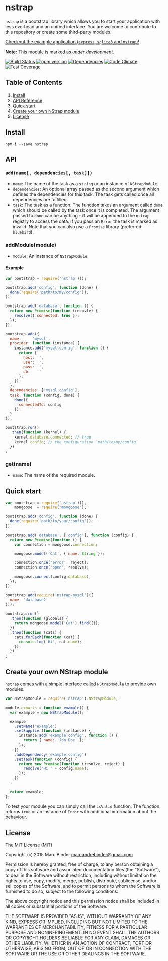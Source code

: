 nstrap
======
`nstrap` is a bootstrap library which allows you to start your application with less overhead and an unified interface. You are welcome to contribute to this repository or create some third-party modules.

[Checkout the example application (`express`, `sqlite3` and `nstrap`)!](https://github.com/MrBoolean/nstrap-example)

**Note:** This module is marked as _under development_.

[![Build Status](https://travis-ci.org/MrBoolean/nstrap.svg?branch=master)](https://travis-ci.org/MrBoolean/nstrap) [![npm version](https://badge.fury.io/js/nstrap.svg)](http://badge.fury.io/js/nstrap) [![Dependencies](https://david-dm.org/MrBoolean/nstrap.svg)](https://travis-ci.org/MrBoolean/nstrap) [![Code Climate](https://codeclimate.com/github/MrBoolean/nstrap/badges/gpa.svg)](https://codeclimate.com/github/MrBoolean/nstrap) [![Test Coverage](https://codeclimate.com/github/MrBoolean/nstrap/badges/coverage.svg)](https://codeclimate.com/github/MrBoolean/nstrap/coverage)

## Table of Contents
1. [Install](#install)
2. [API Reference](#api)
3. [Quick start](#quick-start)
4. [Create your own NStrap module](#create-your-own-nstrap-module)
5. [License](#license)

## Install
```
npm i --save nstrap
```

## API
### `add(name[, dependencies[, task]])`
- `name`: The name of the task as a `string` or an instance of `NStrapModule`.
- `dependencies`: An optional array passed as the second argument which defines the dependencies for this task. The task gets called once all dependencies are fulfilled.
- `task`: The task as a function. The function takes an argument called `done` which should be called by the task once it is completed. The argument passed to `done` can be anything - it will be appended to the `nstrap` registry to access the data. If you pass an `Error` the task is marked as invalid. Note that you can also use a `Promise` library (preferred: `bluebird`).

### addModule(module)
- `module`: An instance of `NStrapModule`.

#### Example
```javascript
var bootstrap = require('nstrap')();

bootstrap.add('config', function (done) {
  done(require('path/to/my/config'));
});

bootstrap.add('database', function () {
  return new Promise(function (resovle) {
    resolve({ connected: true });
  });
});

bootstrap.add({
  name:     'mysql',
  provider: function (instance) {
    instance.add('mysql:config', function () {
      return {
        host: '',
        user: '',
        pass: '',
        db:   ''
      };
    });
  },
  dependencies: ['mysql:config'],
  task: function (config, done) {
    done({
      connectedTo: config
    });
  }
});

bootstrap.run()
  .then(function (kernel) {
    kernel.database.connected; // true
    kernel.config; // the configuration `path/to/my/config`
  })
;
```

### get(name)
- `name`: The name of the required module.

## Quick start
```javascript
var bootstrap = require('nstrap')(),
    mongoose  = require('mongoose');

bootstrap.add('config', function (done) {
  done(require('path/to/your/config'));
});

bootstrap.add('database', ['config'], function (config) {
  return new Promise(function () {
    var connection = mongoose.connection;

    mongoose.model('Cat', { name: String });

    connection.once('error', reject);
    connection.once('open', resolve);

    mongoose.connect(config.database);
  });
});

bootstrap.add(require('nstrap-mysql')({
  name: 'database2'
}));

bootstrap.run()
  .then(function (globals) {
    return mongoose.model('Cat').find({});
  })
  .then(function (cats) {
    cats.forEach(function (cat) {
      console.log('Hi', cat.name);
    });
  })
;
```

## Create your own NStrap module
`nstrap` comes with a simple interface called `NStrapModule` to provide own modules.

```javascript
var NStrapModule = require('nstrap').NStrapModule;

module.exports = function example() {
  var example = new NStrapModule();

  example
    .setName('example')
    .setSupplier(function (instance) {
      instance.add('example:config', function () {
        return { name: 'Jon Doe' };
      });
    })
    .addDependency('example:config')
    .setTask(function (config) {
      return new Promise(function (resolve, reject) {
        resolve('Hi ' + config.name);
      });
    })
  ;

  return example;
};
```

To test your module you can simply call the `isValid` function. The function returns `true` or an instance of `Error` with additional information about the behaviour.

## License
The MIT License (MIT)

Copyright (c) 2015 Marc Binder <marcandrebinder@gmail.com>

Permission is hereby granted, free of charge, to any person obtaining a copy
of this software and associated documentation files (the "Software"), to deal
in the Software without restriction, including without limitation the rights
to use, copy, modify, merge, publish, distribute, sublicense, and/or sell
copies of the Software, and to permit persons to whom the Software is
furnished to do so, subject to the following conditions:

The above copyright notice and this permission notice shall be included in
all copies or substantial portions of the Software.

THE SOFTWARE IS PROVIDED "AS IS", WITHOUT WARRANTY OF ANY KIND, EXPRESS OR
IMPLIED, INCLUDING BUT NOT LIMITED TO THE WARRANTIES OF MERCHANTABILITY,
FITNESS FOR A PARTICULAR PURPOSE AND NONINFRINGEMENT. IN NO EVENT SHALL THE
AUTHORS OR COPYRIGHT HOLDERS BE LIABLE FOR ANY CLAIM, DAMAGES OR OTHER
LIABILITY, WHETHER IN AN ACTION OF CONTRACT, TORT OR OTHERWISE, ARISING FROM,
OUT OF OR IN CONNECTION WITH THE SOFTWARE OR THE USE OR OTHER DEALINGS IN
THE SOFTWARE.